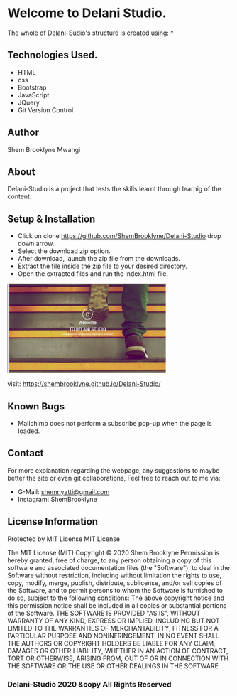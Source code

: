 # Welcome to Delani Studio.

The whole of Delani-Sudio's structure is created using: *

## Technologies Used.

- HTML
- css 
- Bootstrap
- JavaScript
- JQuery
- Git Version Control

## Author

Shem Brooklyne Mwangi       


## About 
Delani-Studio is a project that tests the skills learnt through learnig of the content.

## Setup & Installation
- Click on clone https://github.com/ShemBrooklyne/Delani-Studio drop down arrow.
- Select the download zip option.
- After download, launch the zip file from the downloads.
- Extract the file inside the zip file to your desired directory.
- Open the extracted files and run the index.html file.

<img src="images/welcome.png" alt="Delani welcome page" width="360" height="200">

visit: https://shembrooklyne.github.io/Delani-Studio/

## Known Bugs
- Mailchimp does not perform a subscribe pop-up when the page is loaded.

## Contact
For more explanation regarding the webpage, any suggestions to maybe better the site or even git collaborations,
Feel free to reach out to me via:
 * G-Mail: <a src="mailto:shemnyatti@gmail.com">shemnyatti@gmail.com</a>
 * Instagram: <a src="https://www.instagram.com/shembrooklyne/">ShemBrooklyne</a>

## License Information
Protected by MIT License <a src="https://opensource.org/licenses/MIT">MIT License</a>

The MIT License (MIT) Copyright © 2020 Shem Brooklyne Permission is hereby granted, free of charge, to any person obtaining a copy of this software and associated documentation files (the "Software"), to deal in the Software without restriction, including without limitation the rights to use, copy, modify, merge, publish, distribute, sublicense, and/or sell copies of the Software, and to permit persons to whom the Software is furnished to do so, subject to the following conditions: The above copyright notice and this permission notice shall be included in all copies or substantial portions of the Software. THE SOFTWARE IS PROVIDED "AS IS", WITHOUT WARRANTY OF ANY KIND, EXPRESS OR IMPLIED, INCLUDING BUT NOT LIMITED TO THE WARRANTIES OF MERCHANTABILITY, FITNESS FOR A PARTICULAR PURPOSE AND NONINFRINGEMENT. IN NO EVENT SHALL THE AUTHORS OR COPYRIGHT HOLDERS BE LIABLE FOR ANY CLAIM, DAMAGES OR OTHER LIABILITY, WHETHER IN AN ACTION OF CONTRACT, TORT OR OTHERWISE, ARISING FROM, OUT OF OR IN CONNECTION WITH THE SOFTWARE OR THE USE OR OTHER DEALINGS IN THE SOFTWARE.


### Delani-Studio 2020 &copy All Rights Reserved
